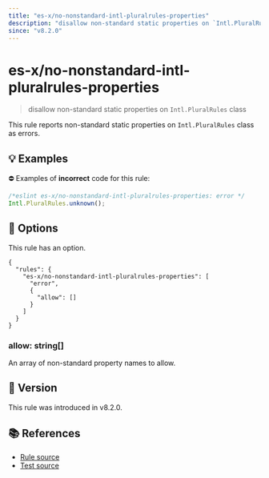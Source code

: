 ```yaml
---
title: "es-x/no-nonstandard-intl-pluralrules-properties"
description: "disallow non-standard static properties on `Intl.PluralRules` class"
since: "v8.2.0"
---
```


# es-x/no-nonstandard-intl-pluralrules-properties
> disallow non-standard static properties on `Intl.PluralRules` class

This rule reports non-standard static properties on `Intl.PluralRules` class as errors.

## 💡 Examples

⛔ Examples of **incorrect** code for this rule:

<eslint-playground type="bad">

```js
/*eslint es-x/no-nonstandard-intl-pluralrules-properties: error */
Intl.PluralRules.unknown();
```

</eslint-playground>

## 🔧 Options

This rule has an option.

```jsonc
{
  "rules": {
    "es-x/no-nonstandard-intl-pluralrules-properties": [
      "error",
      {
        "allow": []
      }
    ]
  }
}
```

### allow: string[]

An array of non-standard property names to allow.

## 🚀 Version

This rule was introduced in v8.2.0.

## 📚 References

- [Rule source](https://github.com/eslint-community/eslint-plugin-es-x/blob/master/lib/rules/no-nonstandard-intl-pluralrules-properties.js)
- [Test source](https://github.com/eslint-community/eslint-plugin-es-x/blob/master/tests/lib/rules/no-nonstandard-intl-pluralrules-properties.js)
